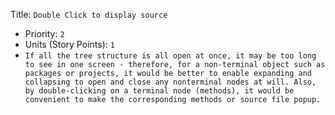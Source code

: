 Title: `Double Click to display source`
  - Priority: `2`
  - Units (Story Points): `1`
  - `If all the tree structure is all open at once, it may be too long to see in one screen - therefore, for a non-terminal object such as packages or projects, it would be better to enable expanding and collapsing to open and close any nonterminal nodes at will. Also, by double-clicking on a terminal node (methods), it would be convenient to make the corresponding methods or source file popup.`